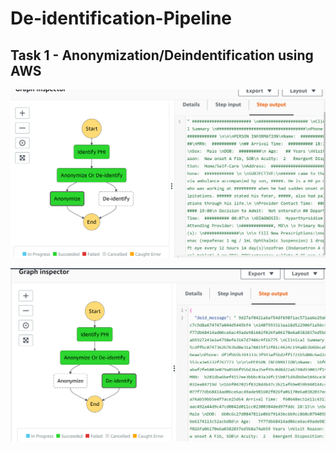 # De-identification-Pipeline

## Task 1 - Anonymization/Deindentification using AWS 

![anonymize](https://github.com/Nikhilkohli1/De-identification-Pipeline/blob/main/Task%201%20-%20aws/anonymize.png)

![deiden](https://github.com/Nikhilkohli1/De-identification-Pipeline/blob/main/Task%201%20-%20aws/deidentify.png)
